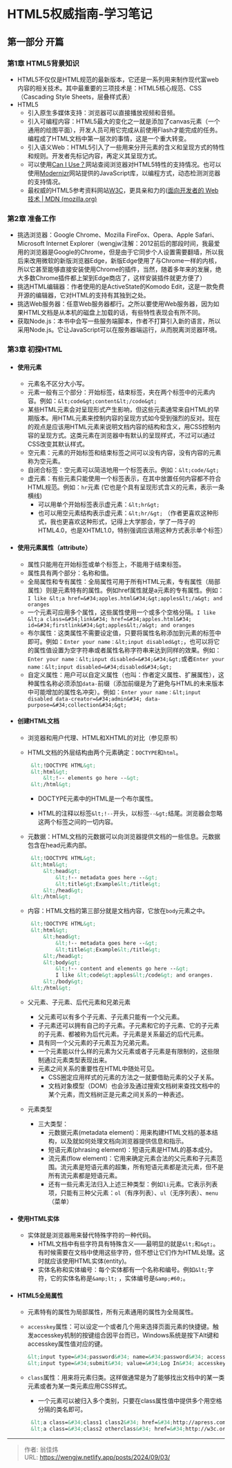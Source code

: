 # HTML5权威指南-学习笔记


## 第一部分 开篇

### 第1章 HTML5背景知识

- HTML5不仅仅是HTML规范的最新版本，它还是一系列用来制作现代富web内容的相关技术。其中最重要的三项技术是：HTML5核心规范、CSS（Cascading Style Sheets，层叠样式表）
- HTML5
  - 引入原生多媒体支持：浏览器可以直接播放视频和音频。
  - 引入可编程内容：HTML5最大的变化之一就是添加了canvas元素（一个通用的绘图平面），开发人员可用它完成从前使用Flash才能完成的任务。编程成了HTML文档中第一层次的事情，这是一个重大转变。
  - 引入语义Web：HTML5引入了一些用来分开元素的含义和呈现方式的特性和规则。开发者先标记内容，再定义其呈现方式。
  - 可以使用[Can I Use？](https://caniuse.com/)网站查阅浏览器对HTML5特性的支持情况。也可以使用[Modernizr](https://modernizr.com/)网站提供的JavaScript库，以编程方式，动态检测浏览器的支持情况。
  - 最权威的HTML5参考资料网站[W3C](https://www.w3.org/)，更具亲和力的([面向开发者的 Web 技术 | MDN (mozilla.org)](https://developer.mozilla.org/zh-CN/docs/Web)

### 第2章 准备工作

- 挑选浏览器：Google Chrome、Mozilla FireFox、Opera、Apple Safari、Microsoft Internet Explorer（wengjw注解：2012前后的那段时间，我最爱用的浏览器是Google的Chrome，但是由于它同步个人设置需要翻墙，所以我后来改用微软的新版浏览器Edge，新版Edge使用了与Chrome一样的内核，所以它甚至能够直接安装使用Chrome的插件，当然，随着多年来的发展，绝大多数Chrome插件都上架到Edge商店了，这样安装插件就更方便了）
- 挑选HTML编辑器：作者使用的是ActiveState的Komodo Edit，这是一款免费开源的编辑器，它对HTML的支持有其独到之处。
- 挑选Web服务器：任意Web服务器都行。之所以要使用Web服务器，因为如果HTML文档是从本机的磁盘上加载的话，有些特性表现会有所不同。
- 获取Node.js：本书中会写一些服务端脚本，作者不打算引入新的语言，所以采用Node.js。它让JavaScript可以在服务器端运行，从而脱离浏览器环境。

### 第3章 初探HTML

- #### 使用元素

  - 元素名不区分大小写。
  - 元素一般有三个部分：开始标签，结束标签，夹在两个标签中的元素内容。例如：`&lt;code&gt;content&lt;/code&gt;`
  - 某些HTML元素会对呈现形式产生影响，但这些元素通常来自HTML的早期版本。用HTML元素来控制内容的呈现方式如今受到强烈的反对。现在的观点是应该用HTML元素来说明文档内容的结构和含义，用CSS控制内容的呈现方式。这类元素在浏览器中有默认的呈现样式，不过可以通过CSS改变其默认样式。
  - 空元素：元素的开始标签和结束标签之间可以没有内容，没有内容的元素称为空元素。
  - 自闭合标签：空元素可以简洁地用一个标签表示。例如：`&lt;code/&gt;`
  - 虚元素：有些元素只能使用一个标签表示，在其中放置任何内容都不符合HTML规范。例如：`hr`元素 (它也是个具有呈现形式含义的元素，表示一条横线)
    - 可以用单个开始标签表示虚元素：`&lt;hr&gt;`
    - 也可以用空元素结构表示虚元素：`&lt;hr/&gt;`  （作者更喜欢这种形式，我也更喜欢这种形式，记得上大学那会，学了一阵子的HTML4.0，也是XHTML1.0，特别强调应该用这种方式表示单个标签）

- #### 使用元素属性（attribute）

  - 属性只能用在开始标签或单个标签上，不能用于结束标签。
  - 属性具有两个部分：名称和值。
  - 全局属性和专有属性：全局属性可用于所有HTML元素，专有属性（局部属性）则是元素特有的属性。例如href属性就是a元素的专有属性。例如：`I like &lt;a href=&#34;apples.html&#34;&gt;apples&lt;/a&gt; and oranges`
  - 一个元素可应用多个属性，这些属性使用一个或多个空格分隔。`I like &lt;a class=&#34;link&#34; href=&#34;apples.html&#34; id=&#34;firstlink&#34;&gt;apples&lt;/a&gt; and oranges`
  - 布尔属性：这类属性不需要设定值，只要将属性名称添加到元素的标签中即可。例如：`Enter your name：&lt;input disabled&gt;`，也可以将它的属性值设置为空字符串或者属性名称字符串来达到同样的效果。例如：`Enter your name：&lt;input disabled=&#34;&#34;&gt;`或者`Enter your name：&lt;input disabled=&#34;disabled&#34;&gt;`
  - 自定义属性：用户可以自定义属性（也叫：作者定义属性、扩展属性），这种属性名称必须添加`data-`前缀（添加前缀是为了避免与HTML的未来版本中可能增加的属性名冲突）。例如：`Enter your name：&lt;input disabled data-creator=&#34;admin&#34; data-purpose=&#34;collection&#34;&gt;`

- #### 创建HTML文档

  - 浏览器和用户代理、HTML和XHTML的对比（参见原书）

  - HTML文档的外层结构由两个元素确定：`DOCTYPE`和`html`。

     ```html
      &lt;!DOCTYPE HTML&gt;
      &lt;html&gt;
          &lt;!-- elements go here --&gt;
      &lt;/html&gt;
     ```

    - DOCTYPE元素中的HTML是一个布尔属性。

    - HTML的注释以标签`&lt;!--`开头，以标签`--&gt;`结尾。浏览器会忽略这两个标签之间的一切内容。

  - 元数据：HTML文档的元数据可以向浏览器提供文档的一些信息。元数据包含在head元素内部。

     ```html
      &lt;!DOCTYPE HTML&gt;
      &lt;html&gt;
          &lt;head&gt;
              &lt;!-- metadata goes here --&gt;
              &lt;title&gt;Example&lt;/title&gt;
          &lt;/head&gt;
      &lt;/html&gt;
     ```

  - 内容：HTML文档的第三部分就是文档内容，它放在`body`元素之中。

     ```html
      &lt;!DOCTYPE HTML&gt;
      &lt;html&gt;
          &lt;head&gt;
              &lt;!-- metadata goes here --&gt;
              &lt;title&gt;Example&lt;/title&gt;
          &lt;/head&gt;
          &lt;body&gt;
              &lt;!-- content and elements go here --&gt;
              I like &lt;code&gt;apples&lt;/code&gt; and oranges.
          &lt;/body&gt;
      &lt;/html&gt;
     ```

  - 父元素、子元素、后代元素和兄弟元素

    - 父元素可以有多个子元素、子元素只能有一个父元素。
    - 子元素还可以拥有自己的子元素。子元素和它的子元素、它的子元素的子元素、都被称为后代元素。子元素是关系最近的后代元素。
    - 具有同一个父元素的子元素互为兄弟元素。
    - 一个元素能以什么样的元素为父元素或者子元素是有限制的，这些限制通过元素类型表现出来。
    - 元素之间关系的重要性在HTML中随处可见。
      - CSS圈定应用样式的元素的方法之一就要借助元素的父子关系。
      - 文档对象模型（DOM）也会涉及通过搜索文档树来查找文档中的某个元素，而文档树正是元素之间关系的一种表述。

  - 元素类型

    - 三大类型：
      - 元数据元素(metadata element)：用来构建HTML文档的基本结构，以及就如何处理文档向浏览器提供信息和指示。
      - 短语元素(phrasing element)：短语元素是HTML的基本成分。
      - 流元素(flow element)：它用来确定元素合法的父元素和子元素范围。流元素是短语元素的超集，所有短语元素都是流元素，但不是所有流元素都是短语元素。
      - 还有一些元素无法归入上述三种类型：例如`li`元素。它表示列表项，只能有三种父元素：`ol`（有序列表）、`ul`（无序列表）、`menu`（菜单）

- #### 使用HTML实体

  - 实体就是浏览器用来替代特殊字符的一种代码。
    - HTML文档中有些字符具有特殊含义——最明显的就是`&lt;`和`&gt;`。有时候需要在文档中使用这些字符，但不想让它们作为HTML处理。这时就应该使用HTML实体(entity)。
    - 实体名称和实体编号：每个实体都有一个名称和编号。例如`&lt;`字符，它的实体名称是`&amp;lt;` ，实体编号是`&amp;#60;`。

- #### HTML5全局属性

  - 元素特有的属性为局部属性，所有元素通用的属性为全局属性。

  - `accesskey`属性：可以设定一个或者几个用来选择页面元素的快捷键。触发accesskey机制的按键组合因平台而已，Windows系统是按下Alt键和accesskey属性值对应的键。

    ```html
    &lt;input type=&#34;password&#34; name=&#34;password&#34; accesskey=&#34;p&#34;/&gt; 
    &lt;input type=&#34;submit&#34; value=&#34;Log In&#34; accesskey=&#34;s&#34;/&gt; 
    ```

  - `class`属性：用来将元素归类。这样做通常是为了能够找出文档中的某一类元素或者为某一类元素应用CSS样式。

    - 一个元素可以被归入多个类别，只要在class属性值中提供多个用空格分隔的类名即可。
  
    ```html
     &lt;a class=&#34;class1 class2&#34; href=&#34;http://apress.com&#34;&gt;Apress web site&lt;/a&gt; 
     &lt;a class=&#34;class2 otherclass&#34; href=&#34;http://w3c.org&#34;&gt;W3C web site&lt;/a&gt; 
    ```
  



---

> 作者: 翁佳炜  
> URL: https://wengjw.netlify.app/posts/2024/09/03/  


